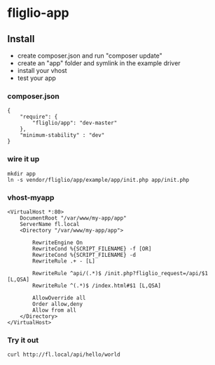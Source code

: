 # fliglio-app

## Install

- create composer.json and run "composer update"
- create an "app" folder and symlink in the example driver
- install your vhost 
- test your app

### composer.json
	
	{
	    "require": {
	        "fliglio/app": "dev-master"
	    },
		"minimum-stability" : "dev"
	}


### wire it up
	
	mkdir app
	ln -s vendor/fliglio/app/example/app/init.php app/init.php



### vhost-myapp

	<VirtualHost *:80>
	    DocumentRoot "/var/www/my-app/app"
	    ServerName fl.local
	    <Directory "/var/www/my-app/app">

	        RewriteEngine On
	        RewriteCond %{SCRIPT_FILENAME} -f [OR]
	        RewriteCond %{SCRIPT_FILENAME} -d
	        RewriteRule .+ - [L]

	        RewriteRule ^api/(.*)$ /init.php?fliglio_request=/api/$1 [L,QSA]
	        RewriteRule ^(.*)$ /index.html#$1 [L,QSA]

	        AllowOverride all
	        Order allow,deny
	        Allow from all
	    </Directory>
	</VirtualHost>


### Try it out

	curl http://fl.local/api/hello/world